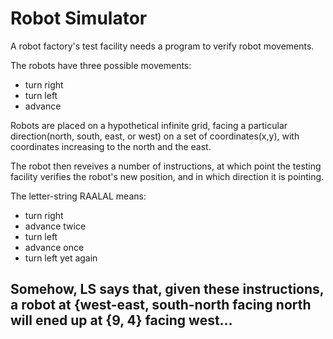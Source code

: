 # Robot Simulator

A robot factory's test facility needs a program to verify robot movements.

The robots have three possible movements:
- turn right
- turn left
- advance

Robots are placed on a hypothetical infinite grid, facing a particular direction(north, south, east, or west) on a set of coordinates(x,y), with coordinates increasing to the north and the east.

The robot then reveives a number of instructions, at which point the testing facility verifies the robot's new position, and in which direction it is pointing.

The letter-string RAALAL means:
- turn right
- advance twice
- turn left
- advance once
- turn left yet again

Somehow, LS says that, given these instructions, a robot at {west-east, south-north facing north will ened up at {9, 4} facing west...
  -